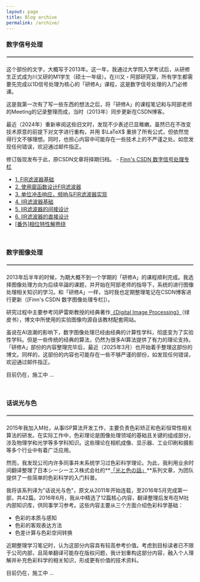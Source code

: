 ```yaml
---
layout: page
title: Blog archive
permalink: /archive/
---
```


### 数字信号处理
<hr style="border: 2px solid #ccc; margin: 20px 0;">
这个部份的文字，大概写于2013年。这一年，我通过大学院入学考试后，从研修生正式成为川又研的M1学生（硕士一年级）。在川又・阿部研究室，所有学生都需要先完成以1D信号处理为核心的「研修A」课程，这是数字信号处理的入门必修课。

这是我第一次有了写一些东西的想法之后，将「研修A」的课程笔记和与阿部老师的Meeting的记录整理而成，当时（2013年）同步更新在CSDN博客。

最近（2024年）重新审阅这些旧文时，发现不少表述已显稚嫩。虽然已在不改变技术原意的前提下对文字进行重构，并用 $\LaTeX$ 重排了所有公式，但依然觉得行文不够理想。同时，也担心内容中可能存在一些技术上的不严谨之处。如您发现任何错误，欢迎通过邮件指正。

修订版现发布于此，原CSDN文章将择期归档。 - [Finn's CSDN 数字信号处理专栏]

[Finn's CSDN 数字信号处理专栏]: https://blog.csdn.net/zhoufan900428/category_1428367.html

<ul>
    <li><a href="{{ site.baseurl }}/2013/05/23/FIR-Filter">1. FIR滤波器基础</a></li>
    <li><a href="{{ site.baseurl }}/2013/05/24/FIR-Filter-Design-1">2. 使用窗函数设计FIR滤波器</a></li>
    <li><a href="{{ site.baseurl }}/2013/05/29/FIR-Filter-Design-2">3. 单位冲击响应，频响与FIR滤波器实现</a></li>
    <li><a href="{{ site.baseurl }}/2013/06/05/IIR-Filter">4. IIR滤波器基础</a></li>
    <li><a href="{{ site.baseurl }}/2013/06/10/IIR-Filter-Design-1">5. IIR滤波器的间接设计</a></li>
    <li><a href="{{ site.baseurl }}/2013/06/11/IIR-Filter-Design-2">6. IIR滤波器的直接设计</a></li>
    <li><a href="{{ site.baseurl }}/2013/06/02/FIR-Filter-Phase-Unwrapping">[番外]相位特性解卷绕</a></li>
</ul>


&nbsp;
### 数字图像处理
<hr style="border: 2px solid #ccc; margin: 20px 0;">
2013年后半年的时候，为期大概不到一个学期的「研修A」的课程顺利完成。我选择图像处理方向为后续卒論的课题，并开始在阿部老师的指导下，系统的进行图像处理相关知识的学习。和「研修A」一样，当时我也定期整理笔记在CSDN博客进行更新（[Finn's CSDN 数字图像处理专栏]）。

研究过程中主要参考冈萨雷斯教授的经典著作[《Digital Image Processing》]（绿皮书），博文中所使用的实验图像均源自该教材配套网站。

虽说在AI浪潮的影响下，数字图像处理已经由经典的计算性学科，彻底变为了实验性学科。但是一些传统的经典的算法，仍然为很多AI算法提供了有力的理论支持。
「研修A」部份的内容整理完毕后，最近（2025年3月）也开始着手整理这部份的博文。同样的，这部份的内容也可能存在一些不够严谨的部份，如发现任何错误，欢迎通过邮件指正。

[《Digital Image Processing》]: https://www.imageprocessingplace.com/
[Finn's CSDN 数字图像处理专栏]: https://blog.csdn.net/zhoufan900428/category_1700021.html

目前仍在，施工中 ... 
<!-- 
<ul>
    <li><a href="{{ site.baseurl }}/2013/10/14/basic-Intensity-Transformations-Functions">1. basic-Intensity-Transformations-Functions</a></li>
    <li><a href="{{ site.baseurl }}/2013/10/20/Histogtam-Processing">2. Histogtam-Processing</a></li>
</ul> 
-->


&nbsp;
### 话说光与色
<hr style="border: 2px solid #ccc; margin: 20px 0;">
2015年我加入M社，从事ISP算法开发工作，主要负责色彩矫正和色彩恒常性相关算法的研发。在实际工作中，色彩理论是图像处理领域的基础且关键的组成部分，涉及物理学和光学等多学科知识。这些理论在相机成像、显示器、工业印刷和摄影等多个行业中有着广泛应用。

然而，我发现公司内许多同事并未系统学习过色彩科学理论。为此，我利用业余时间翻译整理了日本シーシーエス株式会社的**[「光と色の話」]**系列文章，为团队提供了一些简单的色彩科学的入门科普。

我将该系列译为"话说光与色"，原文从2011年开始连载，至2016年5月完成第一部，共42篇。2016年6月，我从中精选了12篇核心内容，翻译整理后发布在M社内部知识库，供同事学习参考。这些内容主要从三个方面介绍色彩科学基础：
  - 色彩的本质与感知
  - 色彩的客观表达方法
  - 色差计算与色彩空间转换

近期整理学习笔记时，认为这部分内容具有较高参考价值。考虑到目标读者已不限于公司内部，且简单翻译可能存在版权问题，我计划重构这部分内容，融入个人理解并补充色彩科学的相关知识，形成更有价值的技术资料。

[「光と色の話」]: https://www.ccs-inc.co.jp/guide/column/light_color/



目前仍在，施工中 ... 




